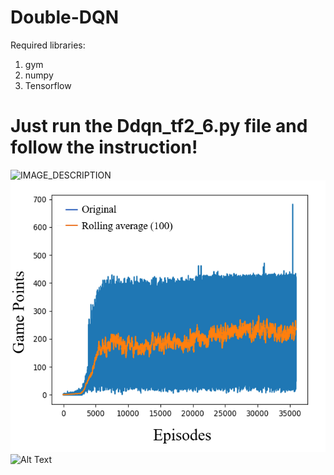 # Double-DQN

Required libraries:
1) gym 
2) numpy 
3) Tensorflow 


# Just run the Ddqn_tf2_6.py file and follow the instruction!
![IMAGE_DESCRIPTION](plots/Training.pn)
![Alt Text](./plots/Training.png)
![Alt Text](gif.gif)

